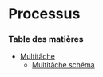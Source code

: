 # Processus

### Table des matières
- [Multitâche](./systeme/multitache.md)
  - [Multitâche schéma](./systeme/multitache_schema.md)
